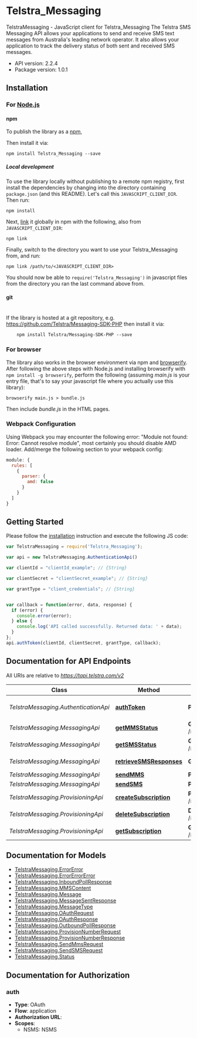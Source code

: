 # Telstra_Messaging

TelstraMessaging - JavaScript client for Telstra_Messaging
 The Telstra SMS Messaging API allows your applications to send and receive SMS text messages from Australia's leading network operator.  It also allows your application to track the delivery status of both sent and received SMS messages. 

- API version: 2.2.4
- Package version: 1.0.1

## Installation

### For [Node.js](https://nodejs.org/)

#### npm

To publish the library as a [npm](https://www.npmjs.com/),

Then install it via:

```shell
npm install Telstra_Messaging --save
```

##### Local development

To use the library locally without publishing to a remote npm registry, first install the dependencies by changing 
into the directory containing `package.json` (and this README). Let's call this `JAVASCRIPT_CLIENT_DIR`. Then run:

```shell
npm install
```

Next, [link](https://docs.npmjs.com/cli/link) it globally in npm with the following, also from `JAVASCRIPT_CLIENT_DIR`:

```shell
npm link
```

Finally, switch to the directory you want to use your Telstra_Messaging from, and run:

```shell
npm link /path/to/<JAVASCRIPT_CLIENT_DIR>
```

You should now be able to `require('Telstra_Messaging')` in javascript files from the directory you ran the last 
command above from.

#### git
#
If the library is hosted at a git repository, e.g.
https://github.com/Telstra/Messaging-SDK-PHP
then install it via:

```shell
    npm install Telstra/Messaging-SDK-PHP --save
```

### For browser

The library also works in the browser environment via npm and [browserify](http://browserify.org/). After following
the above steps with Node.js and installing browserify with `npm install -g browserify`,
perform the following (assuming *main.js* is your entry file, that's to say your javascript file where you actually 
use this library):

```shell
browserify main.js > bundle.js
```

Then include *bundle.js* in the HTML pages.

### Webpack Configuration

Using Webpack you may encounter the following error: "Module not found: Error:
Cannot resolve module", most certainly you should disable AMD loader. Add/merge
the following section to your webpack config:

```javascript
module: {
  rules: [
    {
      parser: {
        amd: false
      }
    }
  ]
}
```

## Getting Started

Please follow the [installation](#installation) instruction and execute the following JS code:

```javascript
var TelstraMessaging = require('Telstra_Messaging');

var api = new TelstraMessaging.AuthenticationApi()

var clientId = "clientId_example"; // {String} 

var clientSecret = "clientSecret_example"; // {String} 

var grantType = "client_credentials"; // {String} 


var callback = function(error, data, response) {
  if (error) {
    console.error(error);
  } else {
    console.log('API called successfully. Returned data: ' + data);
  }
};
api.authToken(clientId, clientSecret, grantType, callback);

```

## Documentation for API Endpoints

All URIs are relative to *https://tapi.telstra.com/v2*

Class | Method | HTTP request | Description
------------ | ------------- | ------------- | -------------
*TelstraMessaging.AuthenticationApi* | [**authToken**](docs/AuthenticationApi.md#authToken) | **POST** /oauth/token | Generate authentication token
*TelstraMessaging.MessagingApi* | [**getMMSStatus**](docs/MessagingApi.md#getMMSStatus) | **GET** /messages/mms/{messageid}/status | Get MMS Status
*TelstraMessaging.MessagingApi* | [**getSMSStatus**](docs/MessagingApi.md#getSMSStatus) | **GET** /messages/sms/{messageId}/status | Get SMS Status
*TelstraMessaging.MessagingApi* | [**retrieveSMSResponses**](docs/MessagingApi.md#retrieveSMSResponses) | **GET** /messages/sms | Retrieve SMS Responses
*TelstraMessaging.MessagingApi* | [**sendMMS**](docs/MessagingApi.md#sendMMS) | **POST** /messages/mms | Send MMS
*TelstraMessaging.MessagingApi* | [**sendSMS**](docs/MessagingApi.md#sendSMS) | **POST** /messages/sms | Send SMS
*TelstraMessaging.ProvisioningApi* | [**createSubscription**](docs/ProvisioningApi.md#createSubscription) | **POST** /messages/provisioning/subscriptions | Create Subscription
*TelstraMessaging.ProvisioningApi* | [**deleteSubscription**](docs/ProvisioningApi.md#deleteSubscription) | **DELETE** /messages/provisioning/subscriptions | Delete Subscription
*TelstraMessaging.ProvisioningApi* | [**getSubscription**](docs/ProvisioningApi.md#getSubscription) | **GET** /messages/provisioning/subscriptions | Get Subscription


## Documentation for Models

 - [TelstraMessaging.ErrorError](docs/ErrorError.md)
 - [TelstraMessaging.ErrorErrorError](docs/ErrorErrorError.md)
 - [TelstraMessaging.InboundPollResponse](docs/InboundPollResponse.md)
 - [TelstraMessaging.MMSContent](docs/MMSContent.md)
 - [TelstraMessaging.Message](docs/Message.md)
 - [TelstraMessaging.MessageSentResponse](docs/MessageSentResponse.md)
 - [TelstraMessaging.MessageType](docs/MessageType.md)
 - [TelstraMessaging.OAuthRequest](docs/OAuthRequest.md)
 - [TelstraMessaging.OAuthResponse](docs/OAuthResponse.md)
 - [TelstraMessaging.OutboundPollResponse](docs/OutboundPollResponse.md)
 - [TelstraMessaging.ProvisionNumberRequest](docs/ProvisionNumberRequest.md)
 - [TelstraMessaging.ProvisionNumberResponse](docs/ProvisionNumberResponse.md)
 - [TelstraMessaging.SendMmsRequest](docs/SendMmsRequest.md)
 - [TelstraMessaging.SendSMSRequest](docs/SendSMSRequest.md)
 - [TelstraMessaging.Status](docs/Status.md)


## Documentation for Authorization


### auth

- **Type**: OAuth
- **Flow**: application
- **Authorization URL**: 
- **Scopes**: 
  - NSMS: NSMS

